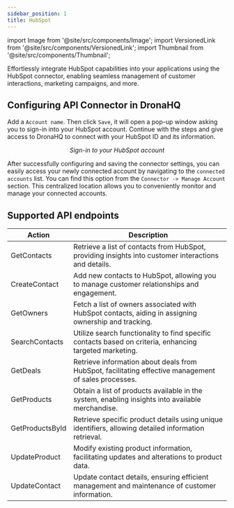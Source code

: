 ```yaml
---
sidebar_position: 1
title: HubSpot
---
```

import Image from '@site/src/components/Image';
import VersionedLink from '@site/src/components/VersionedLink';
import Thumbnail from '@site/src/components/Thumbnail';

Effortlessly integrate HubSpot capabilities into your applications using the HubSpot connector, enabling seamless management of customer interactions, marketing campaigns, and more.

## Configuring API Connector in DronaHQ

Add a `Account name`. Then click `Save`, it will open a pop-up window asking you to sign-in into your HubSpot account. Continue with the steps and give access to DronaHQ to connect with your HubSpot ID and its information.


<figure>
  <Thumbnail src="/img/reference/connectors/hubspot/signin.png" alt="Sign-in to your HubSpot account" />
  <figcaption align = "center"><i>Sign-in to your HubSpot account</i></figcaption>
</figure>


After successfully configuring and saving the connector settings, you can easily access your newly connected account by navigating to the `connected accounts` list. You can find this option from the `Connector -> Manage Account` section. This centralized location allows you to conveniently monitor and manage your connected accounts.


## Supported API endpoints

| Action          | Description                                                                                              |
|-----------------|----------------------------------------------------------------------------------------------------------|
| GetContacts     | Retrieve a list of contacts from HubSpot, providing insights into customer interactions and details.    |
| CreateContact   | Add new contacts to HubSpot, allowing you to manage customer relationships and engagement.            |
| GetOwners       | Fetch a list of owners associated with HubSpot contacts, aiding in assigning ownership and tracking.  |
| SearchContacts  | Utilize search functionality to find specific contacts based on criteria, enhancing targeted marketing.|
| GetDeals        | Retrieve information about deals from HubSpot, facilitating effective management of sales processes.  |
| GetProducts     | Obtain a list of products available in the system, enabling insights into available merchandise.        |
| GetProductsById | Retrieve specific product details using unique identifiers, allowing detailed information retrieval.    |
| UpdateProduct   | Modify existing product information, facilitating updates and alterations to product data.            |
| UpdateContact | Update contact details, ensuring efficient management and maintenance of customer information. |